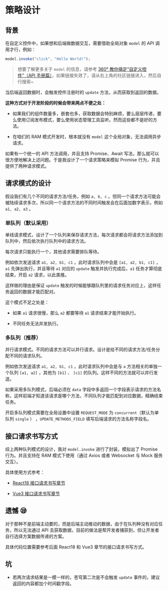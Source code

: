 # 策略设计

## 背景

在自定义控件中，如果想和后端做数据交互，需要借助全局对象 `model` 的 API 调用才行，例如：

```js
model.invoke("click", "Hello World!");
```

> 想要了解更多关于 `model` 的信息，请参考 [360° 教你搞定“自定义控件”（API 手册篇）](https://vip.kingdee.com/article/315434614497953792?productLineId=29&isKnowledge=2&lang=zh-CN)，如果链接失效了，请从右上角的社区链接进入，然后自行搜索~

当后端返回数据时，会触发控件注册时的 `update` 方法，从而获取到返回的数据。

**这种方式对于开发阶段的时候会带来两点不便之处：**

- 如果我们的组件数量多，嵌套也多，获取数据会特别麻烦，要么层层传递，要么使用订阅发布模式，要么使用状态管理工具监听。然而这些都不是好的方法。

- 在咱们的 RAM 模式开发时，根本就没有 `model` 这个全局对象，无法调用异步请求。

如果有一个统一的 API 方法调用，并且支持 Promise、Await 写法，那么就可以很方便地解决上述问题。于是我设计了一个请求策略来模拟 Promise 行为，并且提供了两种请求模式。

## 请求模式的设计

假设我们有几个不同的请求方法/任务，例如 `a, b, c` 。但同一个请求方法可能会被陆续请求多次，所以同一个请求方法的不同时间触发会在后面加数字表示，例如 `a1, a2, a3` 。

### 单队列（默认采用）

单线请求模式，设计了一个队列来保存请求方法，每次请求都会将请求方法添加到队列中，然后依次执行队列中的请求方法。

每次请求只能执行一个，其他请求需要排队等待。

例如依次发送请求 `a1, a2, b1, c1` ，此时请求队列中会是 `[a1, a2, b1, c1]` ，`a1` 先弹出执行，并且等待 `a1` 对应的 `update` 触发并执行完成后，`a1` 任务才算彻底结束，开启 `a2` 请求，以此类推。

这样做的理由是保证 `update` 触发的时候能够跟队列里的请求任务对应上，这样任务返回的数据才能匹配对。

这个模式不足之处是：

- 如果 `a1` 请求很慢，那么 `a2` 都要等待 `a1` 请求结束才能开始执行。

- 不同任务无法并发执行。

### 多队列（推荐）

并行请求模式。不同的请求方法可以并行请求。设计是给不同的请求方法/任务分配不同的请求队列。

例如依次发送请求 `a1, a2, b1, c1` ，此时请求队列中会是与 `a` 方法相关的单独一个队列 `[a1, a2]` ，其他为 `[b1]` 、 `[c1]` 的队列。这样不同的方法就可以并行发送。

如果采用多队列模式，后端必须在 `data` 字段中多返回一个字段表示请求的方法名称，这样前端才知道该请求是哪个方法，不同队列才能匹配到对应数据，精确结束任务。

开启多队列模式需要在全局设置中设置 `REQUEST_MODE` 为 `concurrent`（默认为单队列 `single` ） ，`UPDATE_METHODS_FIELD` 填写后端请求的方法名称字段名。

## 接口请求书写方式

综上两种队列模式的设计，我对 `model.invoke` 进行了封装，模拟出了 Promise 行为。并且支持在 RAM 模式下使用（通过 Axios 或者 Websocket 与 Mock 服务交互）。

具体使用方式参考：

- [React18 接口请求书写章节](/react/ajax)

- [Vue3 接口请求书写章节](/vue/ajax)

## 遗憾 😪

对于那种不是前端主动要的，而是后端主动推动的数据，由于在队列种没有对应任务，所以无法通过 API 去获取数据，目前的做法是帮开发者捕获到，但让开发者自行选择方案数据传递的方案。

具体代码位置需要参考后面 React18 和 Vue3 章节的接口请求书写方式。

## 坑

- 若两次请求结果是一模一样的，苍穹第二次是不会触发 `update` 事件的，建议返回的内容都加个时间戳字段。

